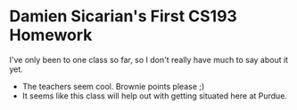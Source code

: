 # Damien Sicarian's First CS193 Homework

I've only been to one class so far, so I don't really have much to say about it yet.
- The teachers seem cool. Brownie points please ;)
- It seems like this class will help out with getting situated here at Purdue.
